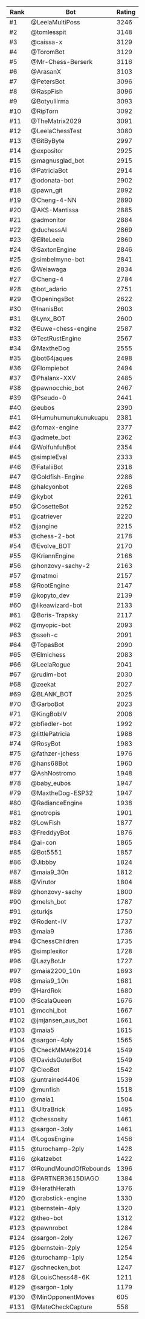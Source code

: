 Rank|Bot|Rating
---|---|---
#1|@LeelaMultiPoss|3246
#2|@tomlesspit|3148
#3|@caissa-x|3129
#4|@ToromBot|3129
#5|@Mr-Chess-Berserk|3116
#6|@ArasanX|3103
#7|@PetersBot|3096
#8|@RaspFish|3096
#9|@Botyuliirma|3093
#10|@RipTorn|3092
#11|@TheMatrix2029|3091
#12|@LeelaChessTest|3080
#13|@BitByByte|2997
#14|@expositor|2925
#15|@magnusglad_bot|2915
#16|@PatriciaBot|2914
#17|@odonata-bot|2902
#18|@pawn_git|2892
#19|@Cheng-4-NN|2890
#20|@AKS-Mantissa|2885
#21|@admonitor|2884
#22|@duchessAI|2869
#23|@EliteLeela|2860
#24|@SaxtonEngine|2846
#25|@simbelmyne-bot|2841
#26|@Weiawaga|2834
#27|@Cheng-4|2784
#28|@bot_adario|2751
#29|@OpeningsBot|2622
#30|@InanisBot|2603
#31|@Lynx_BOT|2600
#32|@Euwe-chess-engine|2587
#33|@TestRustEngine|2567
#34|@MaxtheDog|2555
#35|@bot64jaques|2498
#36|@Flompiebot|2494
#37|@Phalanx-XXV|2485
#38|@pawnocchio_bot|2467
#39|@Pseudo-0|2441
#40|@eubos|2390
#41|@Humuhumunukunukuapu|2381
#42|@fornax-engine|2377
#43|@admete_bot|2362
#44|@WolfuhfuhBot|2354
#45|@simpleEval|2333
#46|@FataliiBot|2318
#47|@Goldfish-Engine|2286
#48|@halcyonbot|2268
#49|@kybot|2261
#50|@CosetteBot|2252
#51|@catriever|2220
#52|@jangine|2215
#53|@chess-2-bot|2178
#54|@Evolve_BOT|2170
#55|@KriannEngine|2168
#56|@honzovy-sachy-2|2163
#57|@matmoi|2157
#58|@RootEngine|2147
#59|@kopyto_dev|2139
#60|@likeawizard-bot|2133
#61|@Boris-Trapsky|2117
#62|@myopic-bot|2093
#63|@sseh-c|2091
#64|@TopasBot|2090
#65|@Elmichess|2083
#66|@LeelaRogue|2041
#67|@rudim-bot|2030
#68|@zeekat|2027
#69|@BLANK_BOT|2025
#70|@GarboBot|2023
#71|@KingBobIV|2006
#72|@bfiedler-bot|1992
#73|@littlePatricia|1988
#74|@RosyBot|1983
#75|@fathzer-jchess|1976
#76|@hans68Bot|1960
#77|@AshNostromo|1948
#78|@baby_eubos|1947
#79|@MaxtheDog-ESP32|1947
#80|@RadianceEngine|1938
#81|@notropis|1901
#82|@LowFish|1877
#83|@FreddyyBot|1876
#84|@ai-con|1865
#85|@Bot5551|1857
#86|@Jibbby|1824
#87|@maia9_30n|1812
#88|@Virutor|1804
#89|@honzovy-sachy|1800
#90|@melsh_bot|1787
#91|@turkjs|1750
#92|@Rodent-IV|1737
#93|@maia9|1736
#94|@ChessChildren|1735
#95|@simplexitor|1728
#96|@LazyBotJr|1727
#97|@maia2200_10n|1693
#98|@maia9_10n|1681
#99|@HardRok|1680
#100|@ScalaQueen|1676
#101|@mochi_bot|1667
#102|@jmjansen_aus_bot|1661
#103|@maia5|1615
#104|@sargon-4ply|1565
#105|@CheckMMAte2014|1549
#106|@DavidsGuterBot|1549
#107|@CleoBot|1542
#108|@untrained4406|1539
#109|@munfish|1518
#110|@maia1|1504
#111|@UltraBrick|1495
#112|@chessosity|1461
#113|@sargon-3ply|1461
#114|@LogosEngine|1456
#115|@turochamp-2ply|1428
#116|@katzebot|1422
#117|@RoundMoundOfRebounds|1396
#118|@PARTNER3615DIAGO|1384
#119|@HerathHerath|1376
#120|@crabstick-engine|1330
#121|@bernstein-4ply|1320
#122|@theo-bot|1312
#123|@pawnrobot|1284
#124|@sargon-2ply|1267
#125|@bernstein-2ply|1254
#126|@turochamp-1ply|1254
#127|@schnecken_bot|1247
#128|@LouisChess48-6K|1211
#129|@sargon-1ply|1179
#130|@MinOpponentMoves|605
#131|@MateCheckCapture|558
